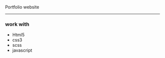 
Portfolio website

-----
<h3>work with</h3>
<ul>
  <li>Html5</li>
  <li>css3</li>
  <li>scss</li>
  <li>javascript</li>
</ul>
